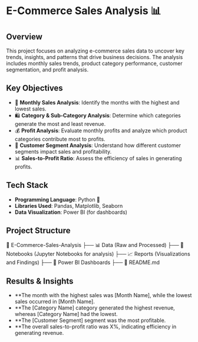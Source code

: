 # E-Commerce Sales Analysis 📊

## Overview
This project focuses on analyzing e-commerce sales data to uncover key trends, insights, and patterns that drive business decisions. The analysis includes monthly sales trends, product category performance, customer segmentation, and profit analysis.

## Key Objectives
- 📅 **Monthly Sales Analysis**: Identify the months with the highest and lowest sales.
- 🛍️ **Category & Sub-Category Analysis**: Determine which categories generate the most and least revenue.
- 💰 **Profit Analysis**: Evaluate monthly profits and analyze which product categories contribute most to profits.
- 👥 **Customer Segment Analysis**: Understand how different customer segments impact sales and profitability.
- 📊 **Sales-to-Profit Ratio**: Assess the efficiency of sales in generating profits.

## Tech Stack
- **Programming Language**: Python 🐍
- **Libraries Used**: Pandas, Matplotlib, Seaborn
- **Data Visualization**: Power BI (for dashboards)

## Project Structure
📂 E-Commerce-Sales-Analysis ├── 📊 Data (Raw and Processed) ├── 📜 Notebooks (Jupyter Notebooks for analysis) ├── 📈 Reports (Visualizations and Findings) ├── 📂 Power BI Dashboards ├── 📄 README.md

## Results & Insights
- **The month with the highest sales was [Month Name], while the lowest sales occurred in [Month Name].
- **The [Category Name] category generated the highest revenue, whereas [Category Name] had the lowest.
- **The [Customer Segment] segment was the most profitable.
- **The overall sales-to-profit ratio was X%, indicating efficiency in generating revenue.

  
